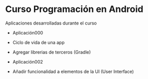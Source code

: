 # Curso Programación en Android

Aplicaciones desarrolladas durante el curso

* Aplicación000
 * Ciclo de vida de una app
 * Agregar librerias de terceros (Gradle)

* Aplicación002
 * Añadir funcionalidad a elementos de la UI (User Interface)